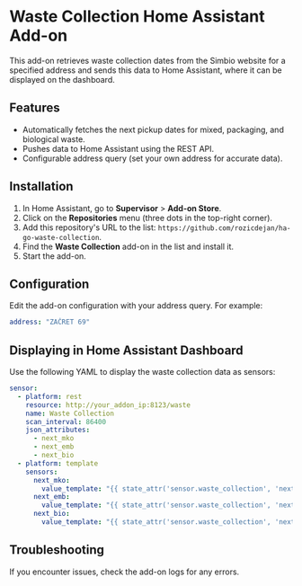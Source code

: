 # Waste Collection Home Assistant Add-on

This add-on retrieves waste collection dates from the Simbio website for a specified address and sends this data to Home Assistant, where it can be displayed on the dashboard.

## Features

- Automatically fetches the next pickup dates for mixed, packaging, and biological waste.
- Pushes data to Home Assistant using the REST API.
- Configurable address query (set your own address for accurate data).

## Installation

1. In Home Assistant, go to **Supervisor** > **Add-on Store**.
2. Click on the **Repositories** menu (three dots in the top-right corner).
3. Add this repository's URL to the list: `https://github.com/rozicdejan/ha-go-waste-collection`.
4. Find the **Waste Collection** add-on in the list and install it.
5. Start the add-on.

## Configuration

Edit the add-on configuration with your address query. For example:

```yaml
address: "ZAČRET 69"
```
## Displaying in Home Assistant Dashboard
Use the following YAML to display the waste collection data as sensors:
```yaml
sensor:
  - platform: rest
    resource: http://your_addon_ip:8123/waste
    name: Waste Collection
    scan_interval: 86400
    json_attributes:
      - next_mko
      - next_emb
      - next_bio
  - platform: template
    sensors:
      next_mko:
        value_template: "{{ state_attr('sensor.waste_collection', 'next_mko') }}"
      next_emb:
        value_template: "{{ state_attr('sensor.waste_collection', 'next_emb') }}"
      next_bio:
        value_template: "{{ state_attr('sensor.waste_collection', 'next_bio') }}"

```
## Troubleshooting
If you encounter issues, check the add-on logs for any errors.